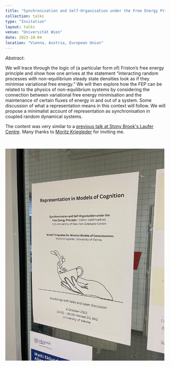```yaml
---
title: "Synchronisation and Self-Organisation under the Free Energy Principle"
collection: talks
type: "Invitation"
layout: talks
venue: "Universität Wien"
date: 2023-10-04
location: "Vienna, Austria, European Union"
---
```


_Abstract_: 

We will trace through the logic of (a particular form of) Friston’s free energy principle and show how one arrives at the statement “interacting random processes with non-equilibrium steady state densities look as if they minimise variational free energy.” We will then explore how the FEP can be related to the physics of non-equilibrium systems by considering the connection between variational free energy minimisation and the maintenance of certain fluxes of energy in and out of a system. Some discussion of what a representation means in this context will follow. We will propose a minimalist account of representation as synchronisation in coupled random dynamical systems.

The content was very similar to a [previous talk at Stony Brook's Laufer Centre](https://darsakthi.github.io/talks/laufer-23). Many thanks to [Moritz Kriegleder](https://scholar.google.at/citations?user=3udOepoAAAAJ&hl=de) for inviting me.


&nbsp;             



<img src="/assets/images/IMG_0354.jpg" alt="drawing" width="500"/>
